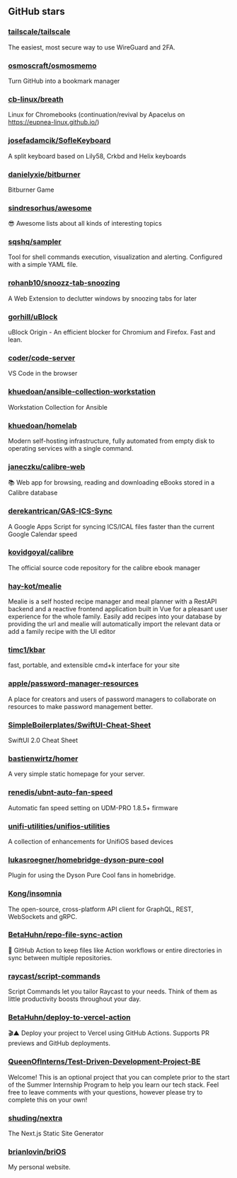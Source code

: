## GitHub stars

### [tailscale/tailscale](https://github.com/tailscale/tailscale)
The easiest, most secure way to use WireGuard and 2FA.

### [osmoscraft/osmosmemo](https://github.com/osmoscraft/osmosmemo)
Turn GitHub into a bookmark manager

### [cb-linux/breath](https://github.com/cb-linux/breath)
Linux for Chromebooks (continuation/revival by Apacelus on https://eupnea-linux.github.io/)

### [josefadamcik/SofleKeyboard](https://github.com/josefadamcik/SofleKeyboard)
A split keyboard based on Lily58, Crkbd and Helix keyboards

### [danielyxie/bitburner](https://github.com/danielyxie/bitburner)
Bitburner Game

### [sindresorhus/awesome](https://github.com/sindresorhus/awesome)
😎 Awesome lists about all kinds of interesting topics

### [sqshq/sampler](https://github.com/sqshq/sampler)
Tool for shell commands execution, visualization and alerting. Configured with a simple YAML file.

### [rohanb10/snoozz-tab-snoozing](https://github.com/rohanb10/snoozz-tab-snoozing)
A Web Extension to declutter windows by snoozing tabs for later

### [gorhill/uBlock](https://github.com/gorhill/uBlock)
uBlock Origin - An efficient blocker for Chromium and Firefox. Fast and lean.

### [coder/code-server](https://github.com/coder/code-server)
VS Code in the browser

### [khuedoan/ansible-collection-workstation](https://github.com/khuedoan/ansible-collection-workstation)
Workstation Collection for Ansible

### [khuedoan/homelab](https://github.com/khuedoan/homelab)
Modern self-hosting infrastructure, fully automated from empty disk to operating services with a single command.

### [janeczku/calibre-web](https://github.com/janeczku/calibre-web)
:books: Web app for browsing, reading and downloading eBooks stored in a Calibre database

### [derekantrican/GAS-ICS-Sync](https://github.com/derekantrican/GAS-ICS-Sync)
A Google Apps Script for syncing ICS/ICAL files faster than the current Google Calendar speed

### [kovidgoyal/calibre](https://github.com/kovidgoyal/calibre)
The official source code repository for the calibre ebook manager

### [hay-kot/mealie](https://github.com/hay-kot/mealie)
Mealie is a self hosted recipe manager and meal planner with a RestAPI backend and a reactive frontend application built in Vue for a pleasant user experience for the whole family. Easily add recipes into your database by providing the url and mealie will automatically import the relevant data or add a family recipe with the UI editor

### [timc1/kbar](https://github.com/timc1/kbar)
fast, portable, and extensible cmd+k interface for your site

### [apple/password-manager-resources](https://github.com/apple/password-manager-resources)
A place for creators and users of password managers to collaborate on resources to make password management better.

### [SimpleBoilerplates/SwiftUI-Cheat-Sheet](https://github.com/SimpleBoilerplates/SwiftUI-Cheat-Sheet)
SwiftUI 2.0 Cheat Sheet

### [bastienwirtz/homer](https://github.com/bastienwirtz/homer)
A very simple static homepage for your server.

### [renedis/ubnt-auto-fan-speed](https://github.com/renedis/ubnt-auto-fan-speed)
Automatic fan speed setting on UDM-PRO 1.8.5+ firmware

### [unifi-utilities/unifios-utilities](https://github.com/unifi-utilities/unifios-utilities)
A collection of  enhancements for UnifiOS based devices

### [lukasroegner/homebridge-dyson-pure-cool](https://github.com/lukasroegner/homebridge-dyson-pure-cool)
Plugin for using the Dyson Pure Cool fans in homebridge.

### [Kong/insomnia](https://github.com/Kong/insomnia)
The open-source, cross-platform API client for GraphQL, REST, WebSockets and gRPC.

### [BetaHuhn/repo-file-sync-action](https://github.com/BetaHuhn/repo-file-sync-action)
🔄 GitHub Action to keep files like Action workflows or entire directories in sync between multiple repositories.

### [raycast/script-commands](https://github.com/raycast/script-commands)
Script Commands let you tailor Raycast to your needs. Think of them as little productivity boosts throughout your day.

### [BetaHuhn/deploy-to-vercel-action](https://github.com/BetaHuhn/deploy-to-vercel-action)
🎬▲ Deploy your project to Vercel using GitHub Actions. Supports PR previews and GitHub deployments.

### [QueenOfInterns/Test-Driven-Development-Project-BE](https://github.com/QueenOfInterns/Test-Driven-Development-Project-BE)
Welcome! This is an optional project that you can complete prior to the start of the Summer Internship Program to help you learn our tech stack. Feel free to leave comments with your questions, however please try to complete this on your own!

### [shuding/nextra](https://github.com/shuding/nextra)
The Next.js Static Site Generator

### [brianlovin/briOS](https://github.com/brianlovin/briOS)
My personal website.